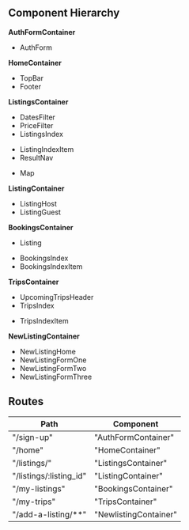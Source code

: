 ## Component Hierarchy

**AuthFormContainer**
 - AuthForm

**HomeContainer**
 - TopBar
 - Footer

**ListingsContainer**
 - DatesFilter
 - PriceFilter
 - ListingsIndex
  + ListingIndexItem
  + ResultNav
 - Map

**ListingContainer**
 - ListingHost
 - ListingGuest

**BookingsContainer**
 - Listing
  + BookingsIndex
   + BookingsIndexItem

**TripsContainer**
 - UpcomingTripsHeader
 - TripsIndex
  + TripsIndexItem

**NewListingContainer**
 - NewListingHome
 - NewListingFormOne
 - NewListingFormTwo
 - NewListingFormThree

## Routes

|Path   | Component   |
|-------|-------------|
| "/sign-up" | "AuthFormContainer" |
| "/home" | "HomeContainer" |
| "/listings/" | "ListingsContainer" |
| "/listings/:listing_id" | "ListingContainer" |
| "/my-listings" | "BookingsContainer" |
| "/my-trips" | "TripsContainer" |
| "/add-a-listing/**" | "NewlistingContainer" |
